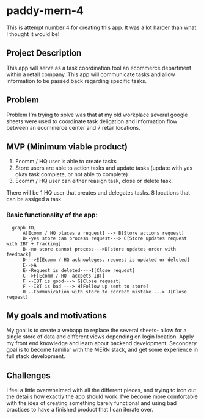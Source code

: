 # paddy-mern-4
This is attempt number 4 for creating this app. It was a lot harder than what I thought it would be!

## Project Description
This app will serve as a task coordination tool an ecommerce department within a retail company. This app will communicate tasks and allow information to be passed back regarding specific tasks.

## Problem
Problem I'm trying to solve was that at my old workplace several google sheets were used to coordinate task deligation and information flow between an ecommerce center and 7 retail locations. 

## MVP (Minimum viable product)
1. Ecomm / HQ user is able to create tasks
2. Store users are able to action tasks and update tasks (update with yes okay task complete, or not able to complete)
3. Ecomm / HQ user can either reasign task, close or delete task.  

There will be 1 HQ user that creates and delegates tasks. 8 locations that can be assiged a task. 

### Basic functionality of the app:

```mermaid
  graph TD;
      A[Ecomm / HQ places a request] --> B[Store actions request]
      B--yes store can process request---> C[Store updates request with IBT + Tracking]
      B--no store cannot process--->D[store updates order with feedback]
      D--->E[Ecomm / HQ acknowleges. request is updated or deleted]
      E-->A
      E--Request is deleted--->I[Close request]
      C-->F[Ecomm / HQ  accpets IBT]
      F --IBT is good---> G[Close request]
      F --IBT is bad ---> H[Follow up sent to store]
      H --Communication with store to correct mistake ---> J[Close request]
```


## My goals and motivations
My goal is to create a webapp to replace the several sheets- allow for a single store of data and different views depending on login location. Apply my front end knowledge and learn about backend development. 
Secondary goal is to become familiar with the MERN stack, and get some experience in full stack development. 

## Challenges
I feel a little overwhelmed with all the different pieces, and trying to iron out the details how exactly the app should work.
I've become more comfortable with the idea of creating something barely functional and using bad practices to have a finished product that I can iterate over. 
